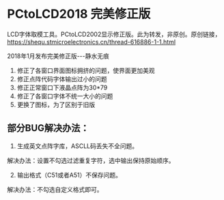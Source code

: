# PCtoLCD2018 完美修正版
LCD字体取模工具。PCtoLCD2002显示修正版。此为转发，非原创。原创链接，https://shequ.stmicroelectronics.cn/thread-616886-1-1.html

2018年1月发布完美修正版---静水无痕

1. 修正了各窗口界面图标拥挤的问题，使界面更加美观
2. 修正点阵代码字体输出过小的问题
3. 修正正常窗口下液晶点阵为30*79
1. 修正了各窗口字体不统一大小的问题
1. 更换了图标，为了区别于旧版


## 部分BUG解决办法：

1. 生成英文点阵字库，ASCLL码丢失不全问题。

  解决办法：设置不勾选过滤重复字符，选中输出保持原始顺序。

2. 输出格式（C51或者A51）不保存问题。

  解决办法：不勾选自定义格式即可。
